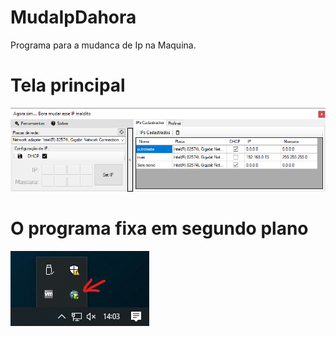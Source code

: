 # MudaIpDahora
Programa para a mudanca de Ip na Maquina.

# Tela principal
<img src="https://github.com/MateusJFabricio/MudaIpDahora/blob/master/Images/Image1.png">

# O programa fixa em segundo plano
<img src="https://github.com/MateusJFabricio/MudaIpDahora/blob/master/Images/Image2.png">
